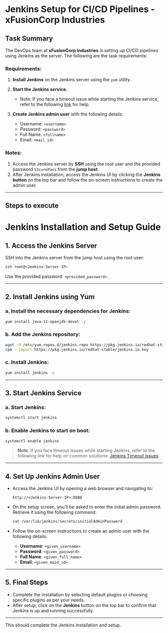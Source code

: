 # Jenkins Setup for CI/CD Pipelines - xFusionCorp Industries

## Task Summary

The DevOps team at **xFusionCorp Industries** is setting up CI/CD pipelines using Jenkins as the server. The following are the task requirements:

### Requirements:

1. **Install Jenkins** on the Jenkins server using the `yum` utility.
2. **Start the Jenkins service.**
   - Note: If you face a timeout issue while starting the Jenkins service, refer to the following [link](https://support.cloudbees.com/hc/en-us/articles/217078498-Troubleshooting-Jenkins-slowness-or-hanging-due-to-network-issues) for help.

3. **Create Jenkins admin user** with the following details:
   - Username: `<username>`
   - Password: `<password>`
   - Full Name: `<fullname>`
   - Email: `<mail_id>`

### Notes:
1. Access the Jenkins server by **SSH** using the root user and the provided password `S3curePass` from the **jump host**.
2. After Jenkins installation, access the Jenkins UI by clicking the **Jenkins button** on the top bar and follow the on-screen instructions to create the admin user.

---

## Steps to execute


# Jenkins Installation and Setup Guide

## 1. Access the Jenkins Server

SSH into the Jenkins server from the jump host using the root user:

```bash
ssh root@<Jenkins-Server-IP>
```

Use the provided password: `<provided_password>`.

---

## 2. Install Jenkins using Yum

### a. Install the necessary dependencies for Jenkins:

```bash
yum install java-11-openjdk-devel -y
```

### b. Add the Jenkins repository:

```bash
wget -O /etc/yum.repos.d/jenkins.repo https://pkg.jenkins.io/redhat-stable/jenkins.repo
rpm --import https://pkg.jenkins.io/redhat-stable/jenkins.io.key
```

### c. Install Jenkins:

```bash
yum install jenkins -y
```

---

## 3. Start Jenkins Service

### a. Start Jenkins:

```bash
systemctl start jenkins
```

### b. Enable Jenkins to start on boot:

```bash
systemctl enable jenkins
```

> **Note**: If you face timeout issues while starting Jenkins, refer to the following link for help on common solutions: [Jenkins Timeout Issues](http://jenkins.io).

---

## 4. Set Up Jenkins Admin User

- Access the Jenkins UI by opening a web browser and navigating to:

  ```
  http://<Jenkins-Server-IP>:8080
  ```

- On the setup screen, you'll be asked to enter the initial admin password. Retrieve it using the following command:

  ```bash
  cat /var/lib/jenkins/secrets/initialAdminPassword
  ```

- Follow the on-screen instructions to create an admin user with the following details:

    - **Username**: `<given_username>`
    - **Password**: `<given_password>`
    - **Full Name**: `<given_full_name>`
    - **Email**: `<given_maid_id>`

---

## 5. Final Steps

- Complete the installation by selecting default plugins or choosing specific plugins as per your needs.
- After setup, click on the **Jenkins** button on the top bar to confirm that Jenkins is up and running successfully.

---

This should complete the Jenkins installation and setup.
```
